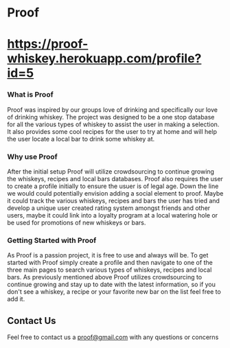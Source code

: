 # Proof

# https://proof-whiskey.herokuapp.com/profile?id=5

### What is Proof

Proof was inspired by our groups love of drinking and specifically our love of drinking whiskey. The project was designed to be a one stop database for all the various types of whiskey to assist the user in making a selection. It also provides some cool recipes for the user to try at home and will help the user locate a local bar to drink some whiskey at.

### Why use Proof

After the initial setup Proof will utilize crowdsourcing to continue growing the whiskeys, recipes and local bars databases. Proof also requires the user to create a profile initially to ensure the usuer is of legal age. Down the line we would could potentially envision adding a social element to proof. Maybe it could track the various whiskeys, recipes and bars the user has tried and develop a unique user created rating system amongst friends and other users, maybe it could link into a loyalty program at a local watering hole or be used for promotions of new whiskeys or bars.

### Getting Started with Proof

As Proof is a passion project, it is free to use and always will be. To get started with Proof simply create a profile and then navigate to one of the three main pages to search various types of whiskeys, recipes and local bars. As previously mentioned above Proof utilizes crowdsourcing to continue growing and stay up to date with the latest information, so if you don't see a whiskey, a recipe or your favorite new bar on the list feel free to add it.

## Contact Us

Feel free to contact us a proof@gmail.com with any questions or concerns
